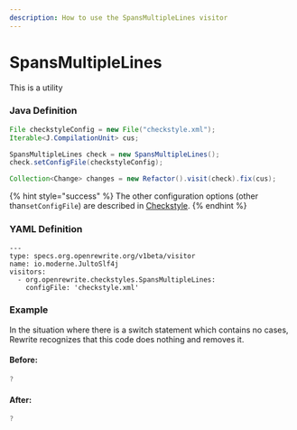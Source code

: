```yaml
---
description: How to use the SpansMultipleLines visitor
---
```


# SpansMultipleLines

This is a utility

### Java Definition 

```java
File checkstyleConfig = new File("checkstyle.xml");
Iterable<J.CompilationUnit> cus;

SpansMultipleLines check = new SpansMultipleLines();
check.setConfigFile(checkstyleConfig);

Collection<Change> changes = new Refactor().visit(check).fix(cus);
```

{% hint style="success" %}
The other configuration options \(other than`setConfigFile`\) are described in [Checkstyle](../checkstyle/#configuration-options).
{% endhint %}

### YAML Definition

```text
---
type: specs.org.openrewrite.org/v1beta/visitor
name: io.moderne.JultoSlf4j
visitors:
  - org.openrewrite.checkstyles.SpansMultipleLines:
    configFile: 'checkstyle.xml'
```

### Example

In the situation where there is a switch statement which contains no cases, Rewrite recognizes that this code does nothing and removes it.

#### Before:

```java
?
```

#### After:

```java
?
```

